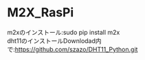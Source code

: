 # M2X_RasPi
  
  m2xのインストール:sudo pip install m2x  
  dht11のインストールDownlodad内で:https://github.com/szazo/DHT11_Python.git
